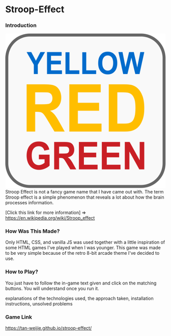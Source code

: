# Stroop-Effect


### Introduction
![stroop](Yellow_Red_Green.svg)
Stroop Effect is not a fancy game name that I have came out with. The term Stroop effect is a simple phenomenon that reveals a lot about how the brain processes information. 

[Click this link for more information] => https://en.wikipedia.org/wiki/Stroop_effect

### How Was This Made?

Only HTML, CSS, and vanilla JS was used together with a little inspiration of some HTML games I've played when I was younger. This game was made to be very simple because of the retro 8-bit arcade theme I've decided to use.

### How to Play?

You just have to follow the in-game text given and click on the matching buttons. You will understand once you run it.

explanations of the technologies used, the approach taken, installation instructions, unsolved problems

### Game Link

https://tan-weijie.github.io/stroop-effect/

